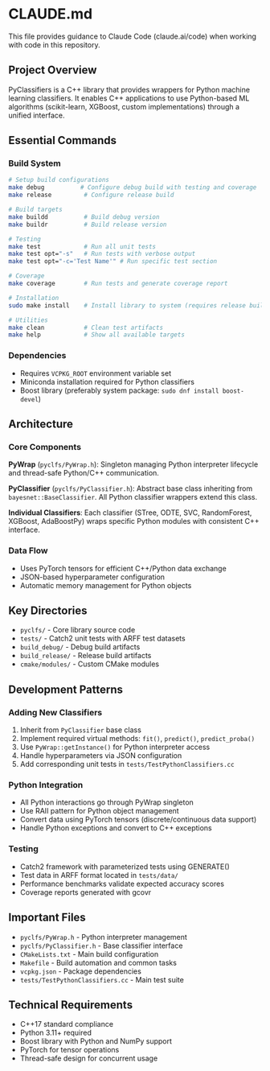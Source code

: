 # CLAUDE.md

This file provides guidance to Claude Code (claude.ai/code) when working with code in this repository.

## Project Overview

PyClassifiers is a C++ library that provides wrappers for Python machine learning classifiers. It enables C++ applications to use Python-based ML algorithms (scikit-learn, XGBoost, custom implementations) through a unified interface.

## Essential Commands

### Build System
```bash
# Setup build configurations
make debug          # Configure debug build with testing and coverage
make release         # Configure release build

# Build targets
make buildd          # Build debug version
make buildr          # Build release version

# Testing
make test            # Run all unit tests
make test opt="-s"   # Run tests with verbose output
make test opt="-c='Test Name'" # Run specific test section

# Coverage
make coverage        # Run tests and generate coverage report

# Installation
sudo make install    # Install library to system (requires release build)

# Utilities
make clean           # Clean test artifacts
make help            # Show all available targets
```

### Dependencies
- Requires `VCPKG_ROOT` environment variable set
- Miniconda installation required for Python classifiers
- Boost library (preferably system package: `sudo dnf install boost-devel`)

## Architecture

### Core Components

**PyWrap** (`pyclfs/PyWrap.h`): Singleton managing Python interpreter lifecycle and thread-safe Python/C++ communication.

**PyClassifier** (`pyclfs/PyClassifier.h`): Abstract base class inheriting from `bayesnet::BaseClassifier`. All Python classifier wrappers extend this class.

**Individual Classifiers**: Each classifier (STree, ODTE, SVC, RandomForest, XGBoost, AdaBoostPy) wraps specific Python modules with consistent C++ interface.

### Data Flow
- Uses PyTorch tensors for efficient C++/Python data exchange
- JSON-based hyperparameter configuration
- Automatic memory management for Python objects

## Key Directories

- `pyclfs/` - Core library source code
- `tests/` - Catch2 unit tests with ARFF test datasets
- `build_debug/` - Debug build artifacts
- `build_release/` - Release build artifacts
- `cmake/modules/` - Custom CMake modules

## Development Patterns

### Adding New Classifiers
1. Inherit from `PyClassifier` base class
2. Implement required virtual methods: `fit()`, `predict()`, `predict_proba()`
3. Use `PyWrap::getInstance()` for Python interpreter access
4. Handle hyperparameters via JSON configuration
5. Add corresponding unit tests in `tests/TestPythonClassifiers.cc`

### Python Integration
- All Python interactions go through PyWrap singleton
- Use RAII pattern for Python object management
- Convert data using PyTorch tensors (discrete/continuous data support)
- Handle Python exceptions and convert to C++ exceptions

### Testing
- Catch2 framework with parameterized tests using GENERATE()
- Test data in ARFF format located in `tests/data/`
- Performance benchmarks validate expected accuracy scores
- Coverage reports generated with gcovr

## Important Files

- `pyclfs/PyWrap.h` - Python interpreter management
- `pyclfs/PyClassifier.h` - Base classifier interface
- `CMakeLists.txt` - Main build configuration
- `Makefile` - Build automation and common tasks
- `vcpkg.json` - Package dependencies
- `tests/TestPythonClassifiers.cc` - Main test suite

## Technical Requirements

- C++17 standard compliance
- Python 3.11+ required
- Boost library with Python and NumPy support
- PyTorch for tensor operations
- Thread-safe design for concurrent usage
